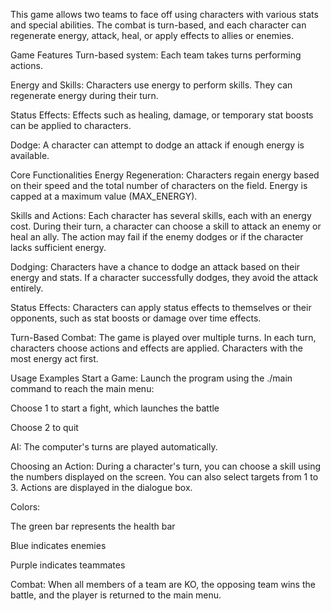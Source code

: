 This game allows two teams to face off using characters with various stats and special abilities. The combat is turn-based, and each character can regenerate energy, attack, heal, or apply effects to allies or enemies.

Game Features
Turn-based system:
Each team takes turns performing actions.

Energy and Skills:
Characters use energy to perform skills. They can regenerate energy during their turn.

Status Effects:
Effects such as healing, damage, or temporary stat boosts can be applied to characters.

Dodge:
A character can attempt to dodge an attack if enough energy is available.

Core Functionalities
Energy Regeneration:
Characters regain energy based on their speed and the total number of characters on the field. Energy is capped at a maximum value (MAX_ENERGY).

Skills and Actions:
Each character has several skills, each with an energy cost. During their turn, a character can choose a skill to attack an enemy or heal an ally. The action may fail if the enemy dodges or if the character lacks sufficient energy.

Dodging:
Characters have a chance to dodge an attack based on their energy and stats. If a character successfully dodges, they avoid the attack entirely.

Status Effects:
Characters can apply status effects to themselves or their opponents, such as stat boosts or damage over time effects.

Turn-Based Combat:
The game is played over multiple turns. In each turn, characters choose actions and effects are applied. Characters with the most energy act first.

Usage Examples
Start a Game:
Launch the program using the ./main command to reach the main menu:

Choose 1 to start a fight, which launches the battle

Choose 2 to quit

AI:
The computer's turns are played automatically.

Choosing an Action:
During a character's turn, you can choose a skill using the numbers displayed on the screen. You can also select targets from 1 to 3. Actions are displayed in the dialogue box.

Colors:

The green bar represents the health bar

Blue indicates enemies

Purple indicates teammates

Combat:
When all members of a team are KO, the opposing team wins the battle, and the player is returned to the main menu.

